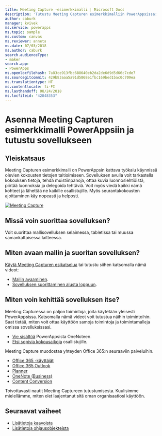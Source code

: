 ```yaml
---
title: Meeting Capture -esimerkkimalli | Microsoft Docs
description: 'Tutustu Meeting Capturen esimerkkimalliin PowerAppsissa: asennus, yleiskatsaus ja sovelluksen rakenne.'
author: caburk
manager: kvivek
ms.service: powerapps
ms.topic: sample
ms.custom: canvas
ms.reviewer: anneta
ms.date: 07/03/2018
ms.author: caburk
search.audienceType:
- maker
search.app:
- PowerApps
ms.openlocfilehash: 7a83ce913fbc688640eb2da2de6d9d5d66c7cde7
ms.sourcegitcommit: 429b83aaa5a91d5868e1fbc169bed1bac0c709ea
ms.translationtype: HT
ms.contentlocale: fi-FI
ms.lasthandoff: 08/24/2018
ms.locfileid: "42848353"
---
```

# <a name="set-up-and-learn-about-the-meeting-capture-sample-template-in-powerapps"></a>Asenna Meeting Capturen esimerkkimalli PowerAppsiin ja tutustu sovellukseen

## <a name="overview"></a>Yleiskatsaus

 Meeting Capturen esimerkkimalli on PowerAppsin kattava työkalu käynnissä olevien kokousten tietojen taltioimiseen. Sovelluksen avulla voit tarkastella kokouksen tietoja, tehdä muistiinpanoja, ottaa kuvia luonnoslehtiöistä, piirtää luonnoksia ja delegoida tehtäviä. Voit myös viedä kaikki nämä kohteet ja lähettää ne kaikille osallistujille. Myös seurantakokousten ajoittaminen käy nopeasti ja helposti.

[![Meeting Capture](media/sample-meeting-capture/MeetingCapture.png)](https://aka.ms/previewmeetingcapture)

## <a name="where-can-i-run-the-app"></a>Missä voin suorittaa sovelluksen?

Voit suorittaa mallisovelluksen selaimessa, tabletissa tai muussa samankaltaisessa laitteessa.

## <a name="how-do-i-open-the-template-and-run-the-app"></a>Miten avaan mallin ja suoritan sovelluksen?

[Käytä Meeting Capturen esikatselua](https://aka.ms/previewmeetingcapture) tai tutustu siihen katsomalla nämä videot:

- [Mallin avaaminen](https://www.youtube.com/watch?v=MTsbjln1AcA&index=1&list=PL8IYfXypsj2B5FizD0ZVVuzf49vr8yXFU).
- [Sovelluksen suorittaminen alusta loppuun](https://youtu.be/mGyxyJL4gJk).

## <a name="how-do-i-build-the-app-myself"></a>Miten voin kehittää sovelluksen itse?

Meeting Capturessa on paljon toimintoja, joita käytetään yleisesti PowerAppsissa. Katsomalla nämä videot voit tutustua näihin toimintoihin. Saat tietää, miten voit ottaa käyttöön samoja toimintoja ja toimintamalleja omissa sovelluksissasi.

- [Vie sisältöä](https://youtu.be/D6kmeM0UFH0) PowerAppsista OneNoteen.
- [Etsi sopivia kokousaikoja](https://youtu.be/gSD8m6d_Gv0) osallistujille.

Meeting Capture muodostaa yhteyden Office 365:n seuraaviin palveluihin.

- [Office 365 -käyttäjät](https://docs.microsoft.com/en-us/connectors/office365users/)
- [Office 365 Outlook](https://docs.microsoft.com/en-us/connectors/office365/)
- [Planner](https://docs.microsoft.com/en-us/connectors/planner/)
- [OneNote (Business)](https://docs.microsoft.com/en-us/connectors/onenote/)
- [Content Conversion](https://docs.microsoft.com/en-us/connectors/conversionservice/)

Toivottavasti nautit Meeting Captureen tutustumisesta. Kuulisimme mielellämme, miten olet laajentanut sitä oman organisaatiosi käyttöön.

## <a name="next-steps"></a>Seuraavat vaiheet
- [Lisätietoja kaavoista](https://docs.microsoft.com/en-us/powerapps/maker/canvas-apps/formula-reference)
- [Lisätietoja ohjausobjekteista](https://docs.microsoft.com/en-us/powerapps/maker/canvas-apps/reference-properties)
 
